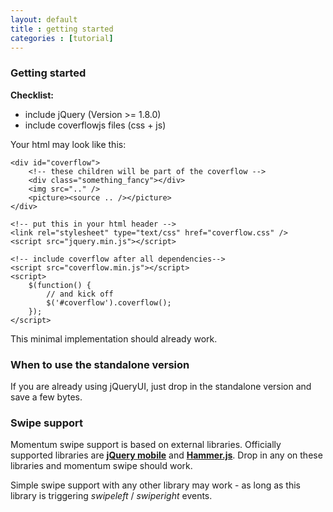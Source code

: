 ```yaml
---
layout: default
title : getting started
categories : [tutorial]
---
```


### Getting started

**Checklist:**

<ul class="checklist">
    <li>include jQuery (Version >= 1.8.0)</li>
    <li>include coverflowjs files (css + js)</li>
</ul>

Your html may look like this:

    <div id="coverflow">
        <!-- these children will be part of the coverflow -->
        <div class="something_fancy"></div>
        <img src=".." />
        <picture><source .. /></picture>
    </div>

    <!-- put this in your html header -->
    <link rel="stylesheet" type="text/css" href="coverflow.css" />
    <script src="jquery.min.js"></script>

    <!-- include coverflow after all dependencies-->
    <script src="coverflow.min.js"></script>
    <script>
        $(function() {
			// and kick off
            $('#coverflow').coverflow();
        });
    </script>

This minimal implementation should already work.

### When to use the standalone version

If you are already using jQueryUI, just drop in the standalone version and save a few bytes.

### Swipe support

Momentum swipe support is based on external libraries. Officially supported libraries are **[jQuery mobile](http://jquerymobile.com)** and **[Hammer.js](http://eightmedia.github.io/hammer.js)**. Drop in any on these libraries and momentum swipe should work.

Simple swipe support with any other library may work - as long as this library is triggering *swipeleft* / *swiperight* events.
